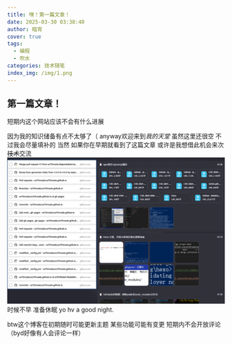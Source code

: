 ```yaml
---
title: 嘿！第一篇文章！
date: 2025-03-30 03:38:40
author: 暗宵
cover: true
tags:
  - 编程
  - 吹水
categories: 技术随笔
index_img: /img/1.png
---
```


## 第一篇文章！
短期内这个网站应该不会有什么进展
<!-- more -->
因为我的知识储备有点不太够了（
anyway欢迎来到*我的天堂*
虽然这里还很空 不过我会尽量填补的
当然 如果你在早期就看到了这篇文章 或许是我想借此机会来次~~技术~~交流
![好累...](./嘿！第一篇文章！/1.png)
时候不早 准备休眠
yo hv a good night.

btw这个博客在初期随时可能更新主题 某些功能可能有变更 短期内不会开放评论（byd好像有人会评论一样）

